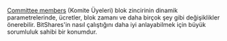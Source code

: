 [Committee members](introduction/committee) (Komite Üyeleri) blok zincirinin dinamik parametrelerinde, ücretler, blok zamanı ve daha birçok şey gibi değişiklikler önerebilir. BitShares'in nasıl çalıştığını daha iyi anlayabilmek için büyük sorumluluk sahibi bir konumdur.